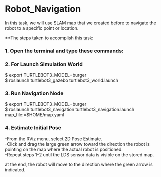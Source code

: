 # Robot_Navigation
In this task, we will use SLAM map that we created before to navigate the robot to a specific point or location.

**The steps taken to accomplish this task:

### 1. Open the terminal and type these commands:
### 2. For Launch Simulation World <br/>

$ export TURTLEBOT3_MODEL=burger <br/>
$ roslaunch turtlebot3_gazebo turtlebot3_world.launch

### 3. Run Navigation Node <br/>

$ export TURTLEBOT3_MODEL=burger <br />
$ roslaunch turtlebot3_navigation turtlebot3_navigation.launch map_file:=$HOME/map.yaml

### 4. Estimate Initial Pose <br/>

-From the RViz menu, select 2D Pose Estimate. <br/>
-Click and drag the large green arrow toward the direction the robot is pointing on the map where the actual robot is positioned. <br/>
-Repeat steps 1–2 until the LDS sensor data is visible on the stored map.

at the end, the robot will move to the direction where the green arrow is indicated.
